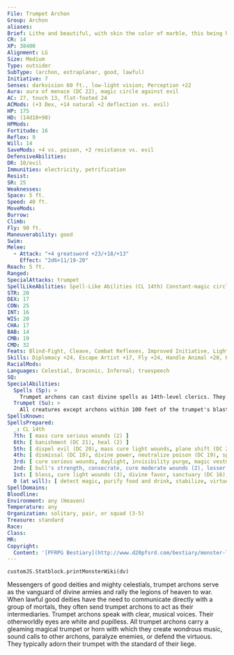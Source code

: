 ```yaml
---
File: Trumpet Archon
Group: Archon
aliases: 
Brief: Lithe and beautiful, with skin the color of marble, this being hovers upon powerful, white wings and radiates a sense of serenity.
CR: 14
XP: 38400
Alignment: LG
Size: Medium
Type: outsider
SubType: (archon, extraplanar, good, lawful)
Initiative: 7
Senses: darkvision 60 ft., low-light vision; Perception +22
Aura: aura of menace (DC 22), magic circle against evil
AC: 27, touch 13, flat-footed 24
ACMods: (+3 Dex, +14 natural +2 deflection vs. evil)
HP: 175
HD: (14d10+98)
HPMods: 
Fortitude: 16
Reflex: 9
Will: 14
SaveMods: +4 vs. poison, +2 resistance vs. evil
DefensiveAbilities: 
DR: 10/evil
Immunities: electricity, petrification
Resist: 
SR: 25
Weaknesses: 
Space: 5 ft.
Speed: 40 ft.
MoveMods: 
Burrow: 
Climb: 
Fly: 90 ft.
Maneuverability: good
Swim: 
Melee: 
  - Attack: "+4 greatsword +23/+18/+13"
    Effect: "2d6+11/19-20"
Reach: 5 ft.
Ranged: 
SpecialAttacks: trumpet
SpellLikeAbilities: Spell-Like Abilities (CL 14th) Constant-magic circle against evil At will-aid, continual flame, detect evil, greater teleport (self plus 50 lbs. of objects only), message
STR: 20
DEX: 17
CON: 25
INT: 16
WIS: 20
CHA: 17
BAB: 14
CMB: 19
CMD: 32
Feats: Blind-Fight, Cleave, Combat Reflexes, Improved Initiative, Lightning Reflexes, Persuasive, Power Attack
Skills: Diplomacy +24, Escape Artist +17, Fly +24, Handle Animal +20, Knowledge (religion) +20, Perception +22, Perform (wind instruments) +20, Sense Motive +24, Stealth +20
RacialMods: 
Languages: Celestial, Draconic, Infernal; truespeech
SQ: 
SpecialAbilities:
  Spells (Sp): >
    Trumpet archons can cast divine spells as 14th-level clerics. They do not gain access to domains or other cleric abilities.
  Trumpet (Su): >
    All creatures except archons within 100 feet of the trumpet's blast must succeed on a DC 19 Fortitude save or be paralyzed for 1d4 rounds. The save DC is Charisma-based. The archon can also command its trumpet to become a +4 greatsword as a free action. Out of the archon's hands, it is a chunk of useless metal.
SpellsKnown: 
SpellsPrepared:
  _: CL 14th
  7th: [ mass cure serious wounds (2) ]
  6th: [ banishment (DC 21), heal (2) ]
  5th: [ dispel evil (DC 20), mass cure light wounds, plane shift (DC 20), raise dead ]
  4th: [ dismissal (DC 19), divine power, neutralize poison (DC 19), spell immunity ]
  3rd: [ cure serious wounds, daylight, invisibility purge, magic vestment, protection from energy ]
  2nd: [ bull's strength, consecrate, cure moderate wounds (2), lesser restoration (2), owl's wisdom ]
  1st: [ bless, cure light wounds (3), divine favor, sanctuary (DC 16), shield of faith ]
  0 (at will): [ detect magic, purify food and drink, stabilize, virtue ]
SpellDomains: 
Bloodline: 
Environment: any (Heaven)
Temperature: any
Organization: solitary, pair, or squad (3-5)
Treasure: standard
Race: 
Class: 
MR: 
Copyright:
  Content: '[PFRPG Bestiary](http://www.d20pfsrd.com/bestiary/monster-listings/outsiders/archon/trumpet-archon)'
---
```

```dataviewjs
customJS.Statblock.printMonsterWiki(dv)
```
Messengers of good deities and mighty celestials, trumpet archons serve as the vanguard of divine armies and rally the legions of heaven to war. When lawful good deities have the need to communicate directly with a group of mortals, they often send trumpet archons to act as their intermediaries. Trumpet archons speak with clear, musical voices. Their otherworldly eyes are white and pupilless. All trumpet archons carry a gleaming magical trumpet or horn with which they create wondrous music, sound calls to other archons, paralyze enemies, or defend the virtuous. They typically adorn their trumpet with the standard of their liege.
